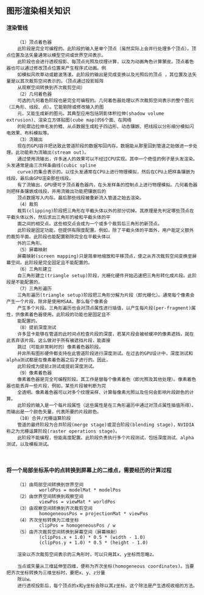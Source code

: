 ## 图形渲染相关知识

#### 渲染管线

        （1）顶点着色器
        此阶段是完全可编程的。此阶段的输入是单个顶点（虽然实际上会并行处理多个顶点）。顶点位置及法矢量通常以模型空间或世界空间表示。
        此阶段也会进行透视投影、每顶点光照及纹理计算，以及为动画角色计算蒙皮。顶点着色器也可以通过修改顶点位置来产生程序式动画。例
        如模拟风吹草动或碧波荡漾。此阶段的输出是完成变换以及光照后的顶点 ，其位置及法矢量是以其次裁剪空间表示的。（顶点通过投影矩阵
        从观察空间转换到齐次裁剪空间）
        （2）几何着色器
        可选的几何着色阶段也是完全可编程的。几何着色器处理以齐次裁剪空间表示的整个图元（三角形、线段、点）。它能剔除或修改输入的图
        元，又能生成新的图元。其典型应用包括阴影体积拉伸(shadow volume extrusion)、渲染立方体贴图(cube map)的6个面、在网络
        的轮廓边拉伸毛发的鳍、从点数据生成粒子四边形、动态镶嵌、把线段以分形细分模拟闪电效果、布料模拟等。
        （3）流输出
        现在的GPU容许把达致此管道阶段的数据写回内存。数据能从那里回到管道之始做进一步处理。此功能称为流输出(stream out)。
        通过使用流输出，许多迷人的效果可以不经过CPU实现。其中一个绝佳的例子是头发渲染。头发通常是由三次样条曲线(cubic spline 
        curve)的集合表示的。以往头发通常在CPU上进行物理模拟，然后在CPU上把样条镶嵌为线段，最后由GPU渲染那些线段。
        有了流输出，GPU便可于顶点着色器内，在头发样条的控制点上进行物理模拟。几何着色器则把样条镶嵌成线段，并用流输出功能把镶嵌后的
        顶点数据写入内存。最后那些线段被重新流入管道之始去渲染。
        （4）裁剪
        裁剪(clipping)阶段把三角形在平截头体以外的部分切掉。其原理是先判定哪些顶点在平截头体以外，然后求出三角形的棱和平截头体的平
        面之间的相交点。这些相交点会成为一个或多个裁剪后三角形的新顶点。
        此阶段是固定功能，但提供有限度配置。例如，除了平截头体的平面外，用户能定义额外的裁剪平面。此阶段也能配置剔除完全在平截头体以
        外的三角形。
        （5）屏幕映射
        屏幕映射(screen mapping)只是简单地缩放和平移顶点，使之从齐次裁剪空间变换至屏幕空间。此阶段是完全固定且不能配置的。
        （6）三角形建立
        自三角形建立(triangle setup)阶段，光栅化硬件开始迅速把三角形转化成片段。此阶段是不能配置的。
        （7）三角形遍历
        三角形遍历(triangle setup)阶段把三角形分解为片段（即光栅化）。通常每个像素会产生一个片段，除非是使用MSAA，那么每个像素会
        产生多个片段。三角形遍历也会对顶点属性进行插值，以产生每片段(per-fragment)属性，供像素着色器使用。此阶段的功能也是固定且不
        能配置的。
        （8）提前深度测试
        许多显卡能够在管道的此时间点检查片段的深度，若某片段会被帧缓冲的像素遮挡，就在此丢弃该片段。这么做对于所有被遮挡片段，能直接
        跳过（可能非常耗时的）像素着色器阶段。
        并非所有图形硬件都支持在此管道阶段进行深度测试。在过去的GPU设计中，深度测试和alpha测试都是在像素着色器之后才进行的。因此，
        此阶段成为提前z测试或提前深度测试。
        （9）像素着色器
        像素着色器是完全可编程阶段。其工作是替每个像素着色（即光照及其他处理）。像素着色器也能丢弃一些片段，例如，某些片段被判断为完
        全透明。像素着色器可以对多个纹理采样、计算每像素光照以及任何会影响片段颜色的计算。
        此阶段的输入是一个每片段属性（这些属性是在三角形遍历中通过对顶点属性插值所得）。而输出是一个颜色矢量，代表所要的片段颜色。
        （10）合并/光栅运算阶段
        管道的最终阶段为合并阶段(merge stage)或混合阶段(blending stage)，NVIDIA称之为光栅运算阶段(raster operations stage)。
        此阶段不能编程，但能高度配置。此阶段负责执行多个片段测试，包括深度测试、alpha测试，以及模板测试。

<br>

#### 将一个局部坐标系中的点转换到屏幕上的二维点，需要经历的计算过程

        （1）由局部空间转换到世界空间
                worldPos = modelMat * modelPos
        （2）由世界空间转换到观察空间
                viewPos = viewMat * worldPos
        （3）由观察空间转换到齐次裁剪空间
                homogeneousPos = projectionMat * viewPos
        （4）齐次坐标转换为三维坐标
                clipPos = homogeneousPos / w
        （5）由齐次裁剪空间转换到屏幕空间（屏幕映射）
                (clipPos.x + 1.0) * 0.5 * (width - 1.0)
                (clipPos.y + 1.0) * 0.5 * (height - 1.0)
        
        渲染以齐次裁剪空间表示的三角形时，可以只用其x、y坐标而忽略z。

        当点或矢量从三维延伸至四维，便称为齐次坐标(homogeneous coordinates)。当要把齐次坐标转换为三维坐标时，要把x、y、z分量
        除以w。
        进行透视投影后，每个顶点的x和y坐标会除以其z坐标。这个除法是产生透视收缩的方法。




